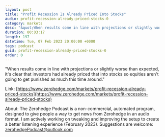 ```yaml
---
layout: post
title: "Profit Recession Is Already Priced Into Stocks"
audio: profit-recession-already-priced-stocks-0
category: markets
desc: "&quot;When results come in line with projections or slightly worse than expected, it's clear that investors had already priced that into stocks so equities aren't going to get punished as much this time around.&quot; "
duration: 00:03:17
length: 197
datetime: Tue, 07 Feb 2023 20:00:00 +0000
tags: podcast
guid: profit-recession-already-priced-stocks-0
order: 0
---
```

&quot;When results come in line with projections or slightly worse than expected, it's clear that investors had already priced that into stocks so equities aren't going to get punished as much this time around.&quot; 

Link: [https://www.zerohedge.com/markets/profit-recession-already-priced-stocks](https://www.zerohedge.com/markets/profit-recession-already-priced-stocks)

About: The Zerohedge Podcast is a non-commercial, automated program, designed to give people a way to get news from Zerohedge in an audio format.  I am actively working on tweaking and improving the setup to create a better listening experience (February 2023).  Suggestions are welcome: [zerohedgePodcast@outlook.com](mailto:zerohedgePodcast@outlook.com)